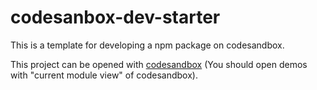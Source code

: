 # codesanbox-dev-starter

This is a template for developing a npm package on codesandbox.

This project can be opened with [codesandbox](https://codesandbox.io/s/github/csr632/codesandbox-workspace/tree/master/workspace?moduleview=1&file=/demos/demo2/index.tsx) (You should open demos with "current module view" of codesandbox).
